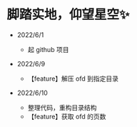 # 脚踏实地，仰望星空✨

- 2022/6/1
    - 起 github 项目


- 2022/6/9
    - 【feature】解压 ofd 到指定目录


- 2022/6/10
    - 整理代码，重构目录结构
    - 【feature】获取 ofd 的页数